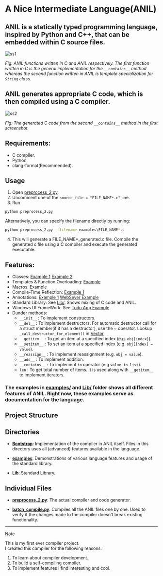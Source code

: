 # A Nice Intermediate Language(ANIL)
## ANIL is a statically typed programming language, inspired by Python and C++, that can be embedded within C source files.

![ss1](https://github.com/user-attachments/assets/7ed43e7e-39fd-4ff0-a8e4-a60f43983355)

*Fig: ANIL functions written in C and ANIL respectively. The first function written in C is the general implementation for the `__contains__` method whereas the second function written in ANIL is template specialization for `String` class.*

## ANIL generates appropriate C code, which is then compiled using a C compiler.

![ss2](https://github.com/user-attachments/assets/38fb545a-cad5-44d6-8892-7e4d07afab95)

*Fig: The generated C code from the second `__contains__` method in the first screenshot.*

## Requirements:
- C compiler.
- Python.
- clang-format(Recommended).

## Usage
1. Open [preprocess_2.py](preprocess_2.py). 
2. Uncomment one of the `source_file = "FILE_NAME*.c"` line.
3. Run 
```bash 
python preprocess_2.py
```
Alternatively, you can specify the filename directly by running:
```bash
python preprocess_2.py --filename examples\FILE_NAME*.c
```

4. This will generate a FILE_NAME*_generated.c file. Compile the generated c file using a C compiler and execute the generated executable.

## Features:
- Classes: [Example 1](examples/04_Classes.c) [Example 2](examples/04_b_Classes.c)
- Templates & Function Overloading: [Example](Lib/Vector.c)
- Macros: [Example](examples/Macro_With_Variadic_Arguments.c)
- Compile-Time Reflection: [Example 1](examples/Reflection.c) 
- Annotations: [Example 1](examples/Annotations.c) [WebSever Example](examples/WebServer.c)
- Standard Library: See [Lib/](Lib/). Shows mixing of C code and ANIL.
- Windows UI FrameWork: See [Todo App Example](examples/UI_TODO_App.c)
- Dunder methods:
    - `__init__` : To implement constructors.
    - `__del__` : To implement destructors. For automatic destructor call for a struct member(if it has a destructor), use the ~ operator. Lookup `_call_destructor_for_element()` in [Vector](Lib/Vector.c)
    - `__getitem__` : To get an item at a specified index (e.g. `obj[index]`).
    - `__setitem__` : To set an item at a specified index (e.g. `obj[index] = value`).
    - `__reassign__` : To implement reassignment (e.g. `obj = value`).
    - `__add__` : To implement addition.
    - `__contains__` : To implement `in` operator (e.g `value in list`).
    - `len` : To get total number of items. It is used along with `__getitem__` to implement iterators.
    

### The examples in [examples/](examples/) and [Lib/](lib/) folder shows all different features of ANIL. Right now, these examples serve as documentation for the language.

## Project Structure
## Directories

- **[Bootstrap](Bootstrap/)**: Implementation of the compiler in ANIL itself. Files in this directory uses all (advanced) features available in the language.

- **[examples](examples/)**: Demonstrations of various language features and usage of the standard library.

- **[Lib](Lib/)**: Standard Library.

## Individual Files

- **[preprocess_2.py](preprocess_2.py)**: The actual compiler and code generator.

- **[batch_compile.py](batch_compile.py)**: Compiles all the ANIL files one by one. Used to verify if the changes made to the compiler doesn't break existing functionality.

---

> [!NOTE]  
> This is my first ever compiler project.  
> I created this compiler for the following reasons:
> 1. To learn about compiler development.  
> 2. To build a self-compiling compiler.  
> 3. To implement features I find interesting and cool.
